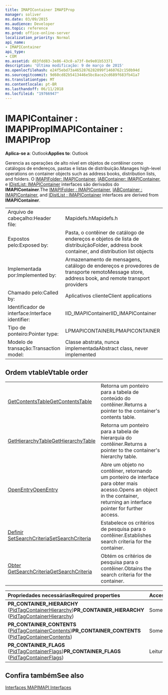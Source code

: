 ```yaml
---
title: IMAPIContainer IMAPIProp
manager: soliver
ms.date: 03/09/2015
ms.audience: Developer
ms.topic: reference
ms.prod: office-online-server
localization_priority: Normal
api_name:
- IMAPIContainer
api_type:
- COM
ms.assetid: d83fdd83-3e86-43c8-a73f-8e9e01b53371
description: 'Última modificação: 9 de março de 2015'
ms.openlocfilehash: e24f5ebd73a4652876282099f1460762c150b94d
ms.sourcegitcommit: 9d60cd82b5413446e5bc8ace2cd689f683fb41a7
ms.translationtype: MT
ms.contentlocale: pt-BR
ms.lasthandoff: 06/11/2018
ms.locfileid: "19766947"
---
```

# <a name="imapicontainer--imapiprop"></a><span data-ttu-id="a8a7c-103">IMAPIContainer : IMAPIProp</span><span class="sxs-lookup"><span data-stu-id="a8a7c-103">IMAPIContainer : IMAPIProp</span></span>

  
  
<span data-ttu-id="a8a7c-104">**Aplica-se a**: Outlook</span><span class="sxs-lookup"><span data-stu-id="a8a7c-104">**Applies to**: Outlook</span></span> 
  
<span data-ttu-id="a8a7c-105">Gerencia as operações de alto nível em objetos de contêiner como catálogos de endereços, pastas e listas de distribuição.</span><span class="sxs-lookup"><span data-stu-id="a8a7c-105">Manages high-level operations on container objects such as address books, distribution lists, and folders.</span></span> <span data-ttu-id="a8a7c-106">O [IMAPIFolder: IMAPIContainer](imapifolderimapicontainer.md), [IABContainer: IMAPIContainer](iabcontainerimapicontainer.md), e [IDistList: IMAPIContainer](idistlistimapicontainer.md) interfaces são derivados do **IMAPIContainer**.</span><span class="sxs-lookup"><span data-stu-id="a8a7c-106">The [IMAPIFolder : IMAPIContainer](imapifolderimapicontainer.md), [IABContainer : IMAPIContainer](iabcontainerimapicontainer.md), and [IDistList : IMAPIContainer](idistlistimapicontainer.md) interfaces are derived from **IMAPIContainer**.</span></span>
  
|||
|:-----|:-----|
|<span data-ttu-id="a8a7c-107">Arquivo de cabeçalho:</span><span class="sxs-lookup"><span data-stu-id="a8a7c-107">Header file:</span></span>  <br/> |<span data-ttu-id="a8a7c-108">Mapidefs.h</span><span class="sxs-lookup"><span data-stu-id="a8a7c-108">Mapidefs.h</span></span>  <br/> |
|<span data-ttu-id="a8a7c-109">Expostos pelo:</span><span class="sxs-lookup"><span data-stu-id="a8a7c-109">Exposed by:</span></span>  <br/> |<span data-ttu-id="a8a7c-110">Pasta, o contêiner de catálogo de endereços e objetos de lista de distribuição</span><span class="sxs-lookup"><span data-stu-id="a8a7c-110">Folder, address book container, and distribution list objects</span></span>  <br/> |
|<span data-ttu-id="a8a7c-111">Implementada por:</span><span class="sxs-lookup"><span data-stu-id="a8a7c-111">Implemented by:</span></span>  <br/> |<span data-ttu-id="a8a7c-112">Armazenamento de mensagens, catálogo de endereços e provedores de transporte remoto</span><span class="sxs-lookup"><span data-stu-id="a8a7c-112">Message store, address book, and remote transport providers</span></span>  <br/> |
|<span data-ttu-id="a8a7c-113">Chamado pelo:</span><span class="sxs-lookup"><span data-stu-id="a8a7c-113">Called by:</span></span>  <br/> |<span data-ttu-id="a8a7c-114">Aplicativos cliente</span><span class="sxs-lookup"><span data-stu-id="a8a7c-114">Client applications</span></span>  <br/> |
|<span data-ttu-id="a8a7c-115">Identificador de interface:</span><span class="sxs-lookup"><span data-stu-id="a8a7c-115">Interface identifier:</span></span>  <br/> |<span data-ttu-id="a8a7c-116">IID_IMAPIContainer</span><span class="sxs-lookup"><span data-stu-id="a8a7c-116">IID_IMAPIContainer</span></span>  <br/> |
|<span data-ttu-id="a8a7c-117">Tipo de ponteiro:</span><span class="sxs-lookup"><span data-stu-id="a8a7c-117">Pointer type:</span></span>  <br/> |<span data-ttu-id="a8a7c-118">LPMAPICONTAINER</span><span class="sxs-lookup"><span data-stu-id="a8a7c-118">LPMAPICONTAINER</span></span>  <br/> |
|<span data-ttu-id="a8a7c-119">Modelo de transação:</span><span class="sxs-lookup"><span data-stu-id="a8a7c-119">Transaction model:</span></span>  <br/> |<span data-ttu-id="a8a7c-120">Classe abstrata, nunca implementada</span><span class="sxs-lookup"><span data-stu-id="a8a7c-120">Abstract class, never implemented</span></span>  <br/> |
   
## <a name="vtable-order"></a><span data-ttu-id="a8a7c-121">Ordem vtable</span><span class="sxs-lookup"><span data-stu-id="a8a7c-121">Vtable order</span></span>

|||
|:-----|:-----|
|[<span data-ttu-id="a8a7c-122">GetContentsTable</span><span class="sxs-lookup"><span data-stu-id="a8a7c-122">GetContentsTable</span></span>](imapicontainer-getcontentstable.md) <br/> |<span data-ttu-id="a8a7c-123">Retorna um ponteiro para a tabela de conteúdo do contêiner.</span><span class="sxs-lookup"><span data-stu-id="a8a7c-123">Returns a pointer to the container's contents table.</span></span>  <br/> |
|[<span data-ttu-id="a8a7c-124">GetHierarchyTable</span><span class="sxs-lookup"><span data-stu-id="a8a7c-124">GetHierarchyTable</span></span>](imapicontainer-gethierarchytable.md) <br/> |<span data-ttu-id="a8a7c-125">Retorna um ponteiro para a tabela de hierarquia do contêiner.</span><span class="sxs-lookup"><span data-stu-id="a8a7c-125">Returns a pointer to the container's hierarchy table.</span></span>  <br/> |
|[<span data-ttu-id="a8a7c-126">OpenEntry</span><span class="sxs-lookup"><span data-stu-id="a8a7c-126">OpenEntry</span></span>](imapicontainer-openentry.md) <br/> |<span data-ttu-id="a8a7c-127">Abre um objeto no contêiner, retornando um ponteiro de interface para obter mais acesso.</span><span class="sxs-lookup"><span data-stu-id="a8a7c-127">Opens an object in the container, returning an interface pointer for further access.</span></span>  <br/> |
|[<span data-ttu-id="a8a7c-128">Definir SetSearchCriteria</span><span class="sxs-lookup"><span data-stu-id="a8a7c-128">SetSearchCriteria</span></span>](imapicontainer-setsearchcriteria.md) <br/> |<span data-ttu-id="a8a7c-129">Estabelece os critérios de pesquisa para o contêiner.</span><span class="sxs-lookup"><span data-stu-id="a8a7c-129">Establishes search criteria for the container.</span></span>  <br/> |
|[<span data-ttu-id="a8a7c-130">Obter GetSearchCriteria</span><span class="sxs-lookup"><span data-stu-id="a8a7c-130">GetSearchCriteria</span></span>](imapicontainer-getsearchcriteria.md) <br/> |<span data-ttu-id="a8a7c-131">Obtém os critérios de pesquisa para o contêiner.</span><span class="sxs-lookup"><span data-stu-id="a8a7c-131">Obtains the search criteria for the container.</span></span>  <br/> |
   
|<span data-ttu-id="a8a7c-132">**Propriedades necessárias**</span><span class="sxs-lookup"><span data-stu-id="a8a7c-132">**Required properties**</span></span>|<span data-ttu-id="a8a7c-133">**Access**</span><span class="sxs-lookup"><span data-stu-id="a8a7c-133">**Access**</span></span>|
|:-----|:-----|
|<span data-ttu-id="a8a7c-134">**PR_CONTAINER_HIERARCHY** ([PidTagContainerHierarchy](pidtagcontainerhierarchy-canonical-property.md))</span><span class="sxs-lookup"><span data-stu-id="a8a7c-134">**PR_CONTAINER_HIERARCHY** ([PidTagContainerHierarchy](pidtagcontainerhierarchy-canonical-property.md))</span></span>  <br/> |<span data-ttu-id="a8a7c-135">Somente leitura</span><span class="sxs-lookup"><span data-stu-id="a8a7c-135">Read-only</span></span>  <br/> |
|<span data-ttu-id="a8a7c-136">**PR_CONTAINER_CONTENTS** ([PidTagContainerContents](pidtagcontainercontents-canonical-property.md))</span><span class="sxs-lookup"><span data-stu-id="a8a7c-136">**PR_CONTAINER_CONTENTS** ([PidTagContainerContents](pidtagcontainercontents-canonical-property.md))</span></span>  <br/> |<span data-ttu-id="a8a7c-137">Somente leitura</span><span class="sxs-lookup"><span data-stu-id="a8a7c-137">Read-only</span></span>  <br/> |
|<span data-ttu-id="a8a7c-138">**PR_CONTAINER_FLAGS** ([PidTagContainerFlags](pidtagcontainerflags-canonical-property.md))</span><span class="sxs-lookup"><span data-stu-id="a8a7c-138">**PR_CONTAINER_FLAGS** ([PidTagContainerFlags](pidtagcontainerflags-canonical-property.md))</span></span>  <br/> |<span data-ttu-id="a8a7c-139">Leitura/gravação</span><span class="sxs-lookup"><span data-stu-id="a8a7c-139">Read/write</span></span>  <br/> |
   
## <a name="see-also"></a><span data-ttu-id="a8a7c-140">Confira também</span><span class="sxs-lookup"><span data-stu-id="a8a7c-140">See also</span></span>



[<span data-ttu-id="a8a7c-141">Interfaces MAPI</span><span class="sxs-lookup"><span data-stu-id="a8a7c-141">MAPI Interfaces</span></span>](mapi-interfaces.md)

